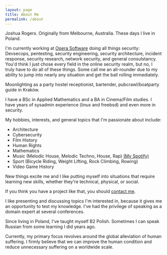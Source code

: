 ```yaml
---
layout: page
title: About Me
permalink: /about
---
```


Joshua Rogers. Originally from Melbourne, Australia. These days I live in Poland.

I'm currently working at [Opera Software](https://opera.com/) doing all things security: Devsecops, pentesting, security engineering, security architecture, incident response, security research, network security, and general consulstancy. You'd think I just chose every field in the online security realm, but no, I truly have to do all of these things. Some call me an all-rounder due to my ability to jump into nearly any situation and get the ball rolling immediately.

Moonlighting as a party hostel receptionist, bartender, pubcrawl/boatparty guide in Kraków.

I have a BSc in Applied Mathematics and a BA in Cinema/Film studies. I have years of sysadmin experience (linux and freebsd) and even more in security.

My hobbies, interests, and general topics that I'm passionate about include:
- Architecture
- Cybersecurity
- Film History
- Human Rights
- Mathematics
- Music (Melodic House, Melodic Techno, House, Rap) [(My Spotify)](https://open.spotify.com/playlist/3wfARljUCoGyEGmFbjyvo3?si=a7b3eeb5d0894d10)
- Sport (Bicycle Riding, Weight Lifting, Rock Climbing, Rowing)
- Video Game History

New things excite me and I like putting myself into situations that require learning new skills, whether they're technical, physical, or social.

If you think you have a project like that, you should [contact me](/contact.html).

I like presenting and discussing topics I'm interested in, because it gives me an opportunity to test my knowledge. I've had the privilege of speaking as a domain expert at several conferences.

Since living in Poland, I've taught myself B2 Polish. Sometimes I can speak Russian from some learning I did years ago.

Currently, my primary focus revolves around the global alleviation of human suffering. I firmly believe that we can improve the human condition and reduce unnecessary suffering on a worldwide scale.
